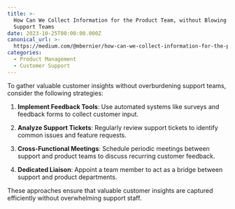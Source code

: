 ```yaml
---
title: >-
  How Can We Collect Information for the Product Team, without Blowing Up Our
  Support Teams
date: 2023-10-25T00:00:00.000Z
canonical_url: >-
  https://medium.com/@mbernier/how-can-we-collect-information-for-the-product-team-without-blowing-up-our-support-teams-e36087750376
categories:
  - Product Management
  - Customer Support
---
```


To gather valuable customer insights without overburdening support teams, consider the following strategies:

1. **Implement Feedback Tools**: Use automated systems like surveys and feedback forms to collect customer input.

2. **Analyze Support Tickets**: Regularly review support tickets to identify common issues and feature requests.

3. **Cross-Functional Meetings**: Schedule periodic meetings between support and product teams to discuss recurring customer feedback.

4. **Dedicated Liaison**: Appoint a team member to act as a bridge between support and product departments.

These approaches ensure that valuable customer insights are captured efficiently without overwhelming support staff.
